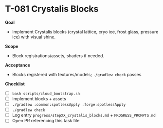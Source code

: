 # T-081 Crystalis Blocks

**Goal**
- Implement Crystalis blocks (crystal lattice, cryo ice, frost glass, pressure ice) with visual shine.

**Scope**
- Block registrations/assets, shaders if needed.

**Acceptance**
- Blocks registered with textures/models; `./gradlew check` passes.

**Checklist**
- [ ] `bash scripts/cloud_bootstrap.sh`
- [ ] Implement blocks + assets
- [ ] `./gradlew :common:spotlessApply :forge:spotlessApply`
- [ ] `./gradlew check`
- [ ] Log entry `progress/stepXX_crystalis_blocks.md` + `PROGRESS_PROMPTS.md`
- [ ] Open PR referencing this task file
